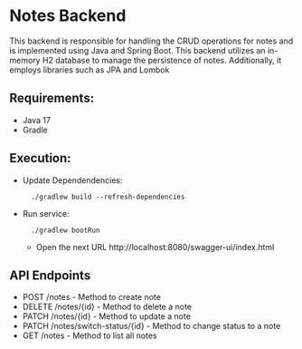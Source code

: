 # Notes Backend

This backend is responsible for handling the CRUD operations for notes and is implemented using Java and Spring Boot. This backend utilizes an in-memory H2 database to manage the persistence of notes. Additionally, it employs libraries such as JPA and Lombok

## Requirements:
- Java 17
- Gradle

## Execution:

- Update Dependendencies:
  ```
    ./gradlew build --refresh-dependencies
  ```
- Run service: 
  ```
    ./gradlew bootRun
  ```
  - Open the next URL
  http://localhost:8080/swagger-ui/index.html
## API Endpoints

- POST /notes - Method to create note
- DELETE /notes/{id} - Method to delete a note
- PATCH /notes/{id} - Method to update a note
- PATCH /notes/switch-status/{id} - Method to change status to a note
- GET /notes - Method to list all notes
